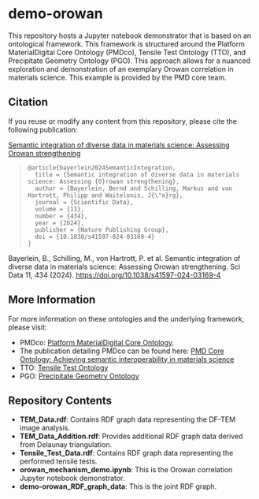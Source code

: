 # demo-orowan

This repository hosts a Jupyter notebook demonstrator that is based on an ontological framework. This framework is structured around the Platform MaterialDigital Core Ontology (PMDco), Tensile Test Ontology (TTO), and Precipitate Geometry Ontology (PGO). This approach allows for a nuanced exploration and demonstration of an exemplary Orowan correlation in materials science. This example is provided by the PMD core team.

## Citation

If you reuse or modify any content from this repository, please cite the following publication:

[Semantic integration of diverse data in materials science: Assessing Orowan strengthening](https://www.nature.com/articles/s41597-024-03169-4)

> ```
> @article{bayerlein2024SemanticIntegration,
>   title = {Semantic integration of diverse data in materials science: Assessing {O}rowan strengthening},
>   author = {Bayerlein, Bernd and Schilling, Markus and von Hartrott, Philipp and Waitelonis, J{\"o}rg},
>   journal = {Scientific Data},
>   volume = {11},
>   number = {434},
>   year = {2024},
>   publisher = {Nature Publishing Group},
>   doi = {10.1038/s41597-024-03169-4}
> }
> ```

Bayerlein, B., Schilling, M., von Hartrott, P. et al. Semantic integration of diverse data in materials science: Assessing Orowan strengthening. Sci Data 11, 434 (2024). https://doi.org/10.1038/s41597-024-03169-4

## More Information

For more information on these ontologies and the underlying framework, please visit:
- PMDco: [Platform MaterialDigital Core Ontology](https://github.com/materialdigital/core-ontology).
- The publication detailing PMDco can be found here: [PMD Core Ontology: Achieving semantic interoperability in materials science](https://www.sciencedirect.com/science/article/pii/S0264127523010195)
- TTO: [Tensile Test Ontology](https://github.com/materialdigital/application-ontologies/tree/main/tensile_test_ontology_TTO)
- PGO: [Precipitate Geometry Ontology](https://github.com/materialdigital/application-ontologies/tree/main/precipitate_geometry_ontology_PGO)

## Repository Contents

- **TEM_Data.rdf**: Contains RDF graph data representing the DF-TEM image analysis.
- **TEM_Data_Addition.rdf**: Provides additional RDF graph data derived from Delaunay triangulation.
- **Tensile_Test_Data.rdf**: Contains RDF graph data representing the performed tensile tests.
- **orowan_mechanism_demo.ipynb**: This is the Orowan correlation Jupyter notebook demonstrator.
- **demo-orowan_RDF_graph_data**: This is the joint RDF graph.


